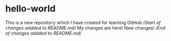 # hello-world
This is a new repository which I have created for learning GitHub
/*Start of changes addded to README.md*/
My changes are here!
New changes!
/*End of changes addded to README.md*/
